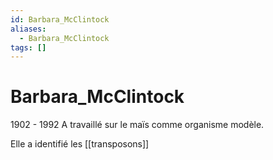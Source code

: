 ```yaml
---
id: Barbara_McClintock
aliases:
  - Barbara_McClintock
tags: []
---
```


# Barbara_McClintock
1902 - 1992 
A travaillé sur le maïs comme organisme modèle.

Elle a identifié les [[transposons]]
